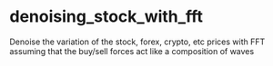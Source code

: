 # denoising_stock_with_fft
Denoise the variation of the stock, forex, crypto, etc prices with FFT assuming that the buy/sell forces act like a composition of waves

